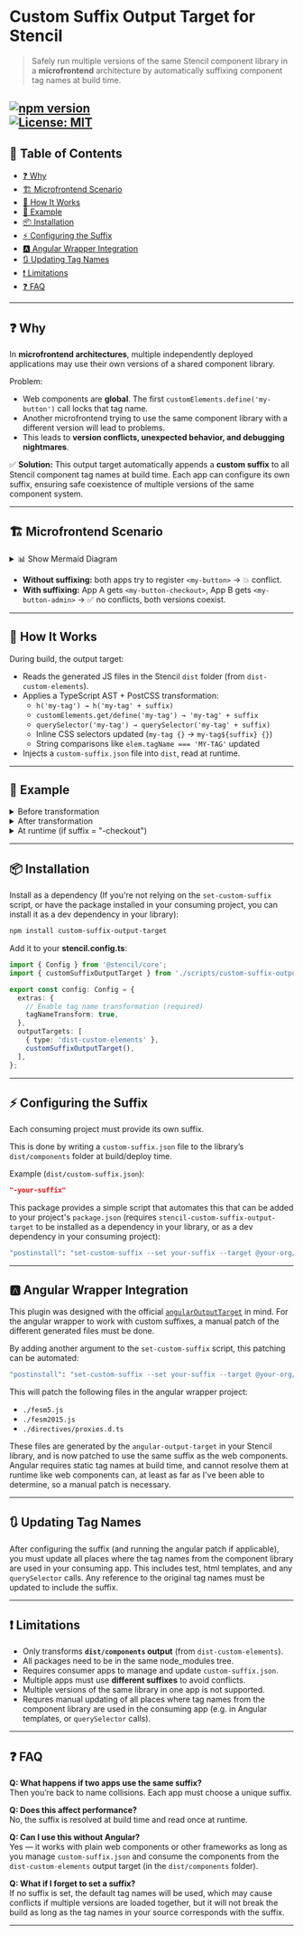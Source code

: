# Custom Suffix Output Target for Stencil

> Safely run multiple versions of the same Stencil component library in a **microfrontend** architecture by automatically suffixing component tag names at build time.

[![npm version](https://img.shields.io/npm/v/stencil-custom-suffix-output-target.svg)](https://www.npmjs.com/package/stencil-custom-suffix-output-target)  
[![License: MIT](https://img.shields.io/badge/license-MIT-green)](LICENSE)
---

## 📖 Table of Contents
- [❓ Why](#-why)
- [🏗 Microfrontend Scenario](#-microfrontend-scenario)
- [🔧 How It Works](#-how-it-works)
- [📝 Example](#-example)
- [📦 Installation](#-installation)
- [⚡ Configuring the Suffix](#-configuring-the-suffix)
- [🅰 Angular Wrapper Integration](#%F0%9F%85%B0-angular-wrapper-integration)
- [🔃 Updating Tag Names](#-updating-tag-names)
- [❗ Limitations](#-limitations)
- [❓ FAQ](#-faq)

---

## ❓ Why

In **microfrontend architectures**, multiple independently deployed applications may use their own versions of a shared component library.  

Problem:  
- Web components are **global**. The first `customElements.define('my-button')` call locks that tag name.  
- Another microfrontend trying to use the same component library with a different version will lead to problems.  
- This leads to **version conflicts, unexpected behavior, and debugging nightmares**.  

✅ **Solution:** This output target automatically appends a **custom suffix** to all Stencil component tag names at build time. Each app can configure its own suffix, ensuring safe coexistence of multiple versions of the same component system.

---

## 🏗 Microfrontend Scenario
<details>
<summary>📊 Show Mermaid Diagram</summary>
    
```mermaid
flowchart TD
    %% Libraries
    L1["Library v1.0<br>🔵 Blue Button"] --> A["App 1 (App A)<br>Library v1.0<br>🔵 Blue Button"]
    L2["Library v2.3<br>🟢 Green Button"] --> B["App 2 (App B)<br>Library v2.3<br>🟢 Green Button"]
    A --> Shared["Shared Microfrontend Environment"]
    B --> Shared["Shared Microfrontend Environment"]

    %% First action: Checkout
    Shared --> loadApp1["Load App 1 page<br>🔵 Button v1.0"]

    %% Second action: Admin
    loadApp1 --> clickApp2["Navigate to App 2<br>🔵 Button v1.0"]

    %% Third action: Admin
    clickApp2 --> refreshApp2["Refresh App 2<br>🟢 Button v2.3"]

    %% Fourth action: Checkout
    refreshApp2 --> revisitApp1["Navigate to App 1<br>🟢 Button v2.3"]

    %% Apply colors
    style L1 fill:#0052cc
    style L2 fill:#1e7e34 
```

</details>

- **Without suffixing:** both apps try to register `<my-button>` → 💥 conflict.  
- **With suffixing:** App A gets `<my-button-checkout>`, App B gets `<my-button-admin>` → ✅ no conflicts, both versions coexist.

---

## 🔧 How It Works

During build, the output target:

- Reads the generated JS files in the Stencil `dist` folder (from `dist-custom-elements`).
- Applies a TypeScript AST + PostCSS transformation:
  - `h('my-tag') → h('my-tag' + suffix)`
  - `customElements.get/define('my-tag') → 'my-tag' + suffix`
  - `querySelector('my-tag') → querySelector('my-tag' + suffix)`
  - Inline CSS selectors updated (`my-tag {}` → `my-tag${suffix} {}`)
  - String comparisons like `elem.tagName === 'MY-TAG'` updated
- Injects a `custom-suffix.json` file into `dist`, read at runtime.

---

## 📝 Example

<details>
<summary>Before transformation</summary>

```ts
customElements.define('my-button', MyButton);
document.querySelector('my-button');
h('my-button');
const myCSS = `
  my-button {
    /* styles */
  }
`;
```
</details>

<details>
<summary>After transformation</summary>

```ts
import suffix from "../custom-suffix.json";

customElements.define('my-button' + suffix, MyButton);
document.querySelector(`my-button${suffix}`);
h('my-button' + suffix);
const myCSS = `
  my-button${suffix} {
    /* styles */
  }
`;
```
</details>

<details>
<summary>At runtime (if suffix = "-checkout")</summary>

```ts
customElements.define('my-button-checkout', MyButton);
document.querySelector('my-button-checkout');
h('my-button-checkout');
const myCSS = `
  my-button-checkout {
    /* styles */
  }
`;
```
</details>

---

## 📦 Installation

Install as a dependency (If you're not relying on the `set-custom-suffix` script, or have the package installed in your consuming project, you can install it as a dev dependency in your library):

```bash
npm install custom-suffix-output-target
```

Add it to your **stencil.config.ts**:

```ts
import { Config } from '@stencil/core';
import { customSuffixOutputTarget } from './scripts/custom-suffix-output-target';

export const config: Config = {
  extras: {
    // Enable tag name transformation (required)
    tagNameTransform: true,
  },
  outputTargets: [
    { type: 'dist-custom-elements' },
    customSuffixOutputTarget(),
  ],
};
```

---

## ⚡ Configuring the Suffix

Each consuming project must provide its own suffix.  

This is done by writing a `custom-suffix.json` file to the library’s `dist/components` folder at build/deploy time.

Example (`dist/custom-suffix.json`):
```json
"-your-suffix"
```

This package provides a simple script that automates this that can be added to your project's `package.json` (requires `stencil-custom-suffix-output-target` to be installed as a dependency in your library, or as a dev dependency in your consuming project):

```bash
"postinstall": "set-custom-suffix --set your-suffix --target @your-org/your-library"
```
---

## 🅰 Angular Wrapper Integration

This plugin was designed with the official [`angularOutputTarget`](https://stenciljs.com/docs/angular) in mind. For the angular wrapper to work with custom suffixes, a manual patch of the different generated files must be done. 

By adding another argument to the `set-custom-suffix` script, this patching can be automated:

```bash
"postinstall": "set-custom-suffix --set your-suffix --target @your-org/your-library --angular @your-org/your-angular-wrapper"
```

This will patch the following files in the angular wrapper project:
- `./fesm5.js`
- `./fesm2015.js`
- `./directives/proxies.d.ts`

These files are generated by the `angular-output-target` in your Stencil library, and is now patched to use the same suffix as the web components. Angular requires static tag names at build time, and cannot resolve them at runtime like web components can, at least as far as I've been able to determine, so a manual patch is necessary.

---

## 🔃 Updating Tag Names

After configuring the suffix (and running the angular patch if applicable), you must update all places where the tag names from the component library are used in your consuming app. This includes test, html templates, and any `querySelector` calls. Any reference to the original tag names must be updated to include the suffix.

--- 

## ❗ Limitations

- Only transforms **`dist/components` output** (from `dist-custom-elements`).
- All packages need to be in the same node_modules tree.
- Requires consumer apps to manage and update `custom-suffix.json`.  
- Multiple apps must use **different suffixes** to avoid conflicts.
- Multiple versions of the same library in one app is not supported.
- Requres manual updating of all places where tag names from the component library are used in the consuming app (e.g. in Angular templates, or `querySelector` calls).

---

## ❓ FAQ

**Q: What happens if two apps use the same suffix?**  
Then you’re back to name collisions. Each app must choose a unique suffix.  

**Q: Does this affect performance?**  
No, the suffix is resolved at build time and read once at runtime.  

**Q: Can I use this without Angular?**  
Yes — it works with plain web components or other frameworks as long as you manage `custom-suffix.json` and consume the components from the `dist-custom-elements` output target (in the `dist/components` folder).

**Q: What if I forget to set a suffix?**  
If no suffix is set, the default tag names will be used, which may cause conflicts if multiple versions are loaded together, but it will not break the build as long as the tag names in your source corresponds with the suffix.

---
